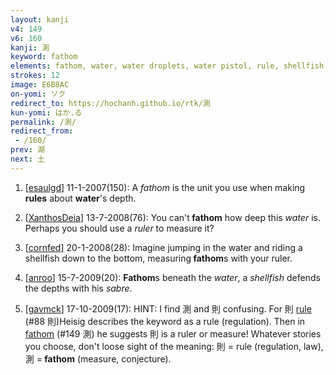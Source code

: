 ```yaml
---
layout: kanji
v4: 149
v6: 160
kanji: 測
keyword: fathom
elements: fathom, water, water droplets, water pistol, rule, shellfish, clam, oyster, eye, animal legs, eight, sword, sabre, saber
strokes: 12
image: E6B8AC
on-yomi: ソク
redirect_to: https://hochanh.github.io/rtk/測
kun-yomi: はか.る
permalink: /測/
redirect_from:
 - /160/
prev: 湖
next: 土
---
```


1) [<a href="http://kanji.koohii.com/profile/esaulgd">esaulgd</a>] 11-1-2007(150): A <em>fathom</em> is the unit you use when making <strong>rules</strong> about <strong>water</strong>&#039;s depth.

2) [<a href="http://kanji.koohii.com/profile/XanthosDeia">XanthosDeia</a>] 13-7-2008(76): You can&#039;t<strong> fathom</strong> how deep this <em>water</em> is. Perhaps you should use a <em>ruler</em> to measure it?

3) [<a href="http://kanji.koohii.com/profile/cornfed">cornfed</a>] 20-1-2008(28): Imagine jumping in the water and riding a shellfish down to the bottom, measuring<strong> fathom</strong>s with your ruler.

4) [<a href="http://kanji.koohii.com/profile/anroo">anroo</a>] 15-7-2009(20): <strong>Fathom</strong>s beneath the <em>water</em>, a <em>shellfish</em> defends the depths with his <em>sabre</em>.

5) [<a href="http://kanji.koohii.com/profile/gavmck">gavmck</a>] 17-10-2009(17): HINT: I find 測 and 則 confusing. For 則 <a href="../v4/88.html">rule</a> (#88 則)Heisig describes the keyword as a rule (regulation). Then in <a href="../v4/149.html">fathom</a> (#149 測) he suggests 則 is a ruler or measure! Whatever stories you choose, don&#039;t loose sight of the meaning: 則 = rule (regulation, law), 測 =<strong> fathom</strong> (measure, conjecture).

